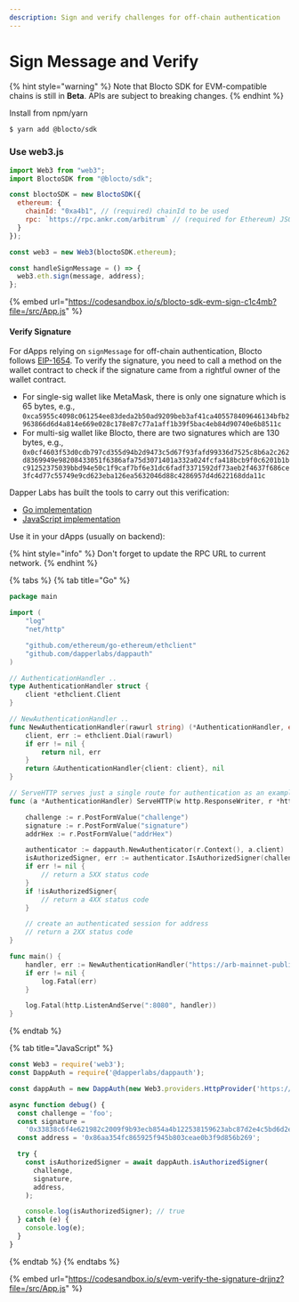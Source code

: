 ```yaml
---
description: Sign and verify challenges for off-chain authentication
---
```


# Sign Message and Verify

{% hint style="warning" %}
Note that Blocto SDK for EVM-compatible chains is still in **Beta**. APIs are subject to breaking changes.
{% endhint %}

Install from npm/yarn

```bash
$ yarn add @blocto/sdk
```

### Use web3.js

```javascript
import Web3 from "web3";
import BloctoSDK from "@blocto/sdk";

const bloctoSDK = new BloctoSDK({
  ethereum: {
    chainId: "0xa4b1", // (required) chainId to be used
    rpc: `https://rpc.ankr.com/arbitrum` // (required for Ethereum) JSON RPC endpoint
  }
});

const web3 = new Web3(bloctoSDK.ethereum);

const handleSignMessage = () => {
  web3.eth.sign(message, address);
};
```

{% embed url="https://codesandbox.io/s/blocto-sdk-evm-sign-c1c4mb?file=/src/App.js" %}

#### Verify Signature

For dApps relying on `signMessage` for off-chain authentication, Blocto follows [EIP-1654](https://github.com/ethereum/EIPs/issues/1654). To verify the signature, you need to call a method on the wallet contract to check if the signature came from a rightful owner of the wallet contract.

* For single-sig wallet like MetaMask, there is only one signature which is 65 bytes, e.g., `0xca5955c4098c061254ee83deda2b50ad9209beb3af41ca405578409646134bfb2963866d6d4a814e669e028c178e87c77a1aff1b39f5bac4eb84d90740e6b8511c`
* For multi-sig wallet like Blocto, there are two signatures which are 130 bytes, e.g., `0x0cf4603f53d0cdb797cd355d94b2d9473c5d67f93fafd99336d7525c8b6a2c262d8369949e98208433051f6386afa75d3071401a332a024fcfa418bcb9f0c6201b1bc91252375039bbd94e50c1f9caf7bf6e31dc6fadf3371592df73aeb2f4637f686ce3fc4d77c55749e9cd623eba126ea5632046d88c4286957d4d622168dda11c`

Dapper Labs has built the tools to carry out this verification:

* [Go implementation](https://github.com/dapperlabs/dappauth)
* [JavaScript implementation](https://github.com/dapperlabs/dappauth.js)

Use it in your dApps (usually on backend):

{% hint style="info" %}
Don't forget to update the RPC URL to current network.
{% endhint %}

{% tabs %}
{% tab title="Go" %}
```go
package main

import (
	"log"
	"net/http"

	"github.com/ethereum/go-ethereum/ethclient"
	"github.com/dapperlabs/dappauth"
)

// AuthenticationHandler ..
type AuthenticationHandler struct {
	client *ethclient.Client
}

// NewAuthenticationHandler ..
func NewAuthenticationHandler(rawurl string) (*AuthenticationHandler, error) {
	client, err := ethclient.Dial(rawurl)
	if err != nil {
		return nil, err
	}
	return &AuthenticationHandler{client: client}, nil
}

// ServeHTTP serves just a single route for authentication as an example
func (a *AuthenticationHandler) ServeHTTP(w http.ResponseWriter, r *http.Request) {

	challenge := r.PostFormValue("challenge")
	signature := r.PostFormValue("signature")
	addrHex := r.PostFormValue("addrHex")

	authenticator := dappauth.NewAuthenticator(r.Context(), a.client)
	isAuthorizedSigner, err := authenticator.IsAuthorizedSigner(challenge, signature, addrHex)
	if err != nil {
		// return a 5XX status code
	}
	if !isAuthorizedSigner{
		// return a 4XX status code
	}

	// create an authenticated session for address
	// return a 2XX status code
}

func main() {
	handler, err := NewAuthenticationHandler("https://arb-mainnet-public.unifra.io")
	if err != nil {
		log.Fatal(err)
	}

	log.Fatal(http.ListenAndServe(":8080", handler))
}
```
{% endtab %}

{% tab title="JavaScript" %}
```javascript
const Web3 = require('web3');
const DappAuth = require('@dapperlabs/dappauth');

const dappAuth = new DappAuth(new Web3.providers.HttpProvider('https://arb-mainnet-public.unifra.io'));

async function debug() {
  const challenge = 'foo';
  const signature =
    '0x33838c6f4e621982c2009f9b93ecb854a4b122538159623abc87d2e4c5bd6d2e33591f443b419b3bd2790e455ba6d625f2ca14b822c5cef824ef7e9021443bed1c';
  const address = '0x86aa354fc865925f945b803ceae0b3f9d856b269';

  try {
    const isAuthorizedSigner = await dappAuth.isAuthorizedSigner(
      challenge,
      signature,
      address,
    );

    console.log(isAuthorizedSigner); // true
  } catch (e) {
    console.log(e);
  }
}
```
{% endtab %}
{% endtabs %}

{% embed url="https://codesandbox.io/s/evm-verify-the-signature-drjjnz?file=/src/App.js" %}
